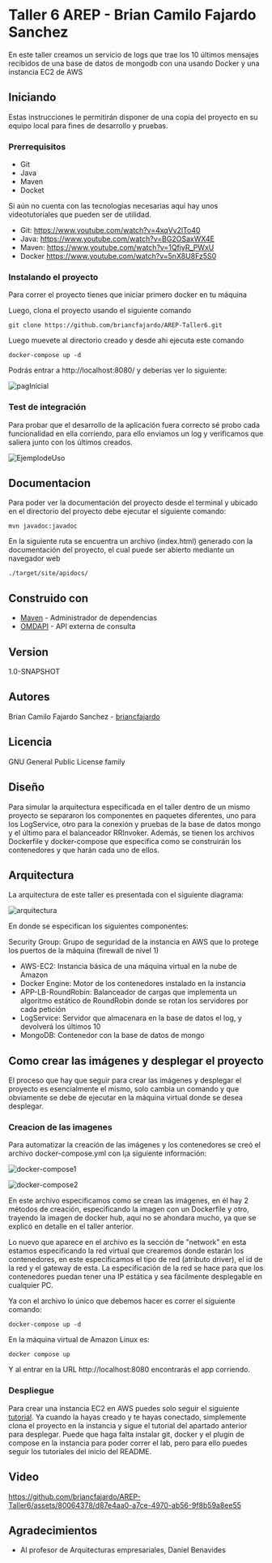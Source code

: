 # Taller 6 AREP - Brian Camilo Fajardo Sanchez

En este taller creamos un servicio de logs que trae los 10 últimos mensajes recibidos de una base de datos de mongodb
con una usando Docker y una instancia EC2 de AWS


## Iniciando

Estas instrucciones le permitirán disponer de una copia del proyecto en su equipo local para fines de desarrollo y pruebas.


### Prerrequisitos

* Git 
* Java
* Maven
* Docket

Si aún no cuenta con las tecnologías necesarias aquí hay unos videotutoriales que pueden ser de utilidad.

* Git: https://www.youtube.com/watch?v=4xqVv2lTo40
* Java: https://www.youtube.com/watch?v=BG2OSaxWX4E
* Maven: https://www.youtube.com/watch?v=1QfiyR_PWxU
* Docker https://www.youtube.com/watch?v=5nX8U8Fz5S0

### Instalando el proyecto

Para correr el proyecto tienes que iniciar primero docker en tu máquina

Luego, clona el proyecto usando el siguiente comando

```
git clone https://github.com/briancfajardo/AREP-Taller6.git
```

Luego muevete al directorio creado y desde ahi ejecuta este comando

```
docker-compose up -d
```
Podrás entrar a http://localhost:8080/ y deberías ver lo siguiente:

![pagInicial](https://github.com/briancfajardo/AREP-Taller6/assets/80064378/c94489e7-6bd4-42d7-80ce-41d34c1ec3ec)

### Test de integración

Para probar que el desarrollo de la aplicación fuera correcto sé probo cada funcionalidad en ella corriendo, para ello 
enviamos un log y verificamos que saliera junto con los últimos creados.

![EjemplodeUso](https://github.com/briancfajardo/AREP-Taller6/assets/80064378/5f332551-de53-4b22-8072-2ce3786935bf)


## Documentacion

Para poder ver la documentación del proyecto desde el terminal y ubicado en el directorio del proyecto debe ejecutar el 
siguiente comando:

```
mvn javadoc:javadoc
```

En la siguiente ruta se encuentra un archivo (index.html) generado con la documentación del proyecto, el cual puede ser 
abierto mediante un navegador web 

```
./target/site/apidocs/
```

## Construido con

* [Maven](https://maven.apache.org/) - Administrador de dependencias
* [OMDAPI](https://www.omdbapi.com) - API externa de consulta

## Version

1.0-SNAPSHOT

## Autores

Brian Camilo Fajardo Sanchez - [briancfajardo](https://github.com/briancfajardo)

## Licencia

GNU General Public License family

## Diseño

Para simular la arquitectura especificada en el taller dentro de un mismo proyecto se separaron los componentes en paquetes
diferentes, uno para los LogService, otro para la conexión y pruebas de la base de datos mongo y el último para el balanceador 
RRInvoker. Además, se tienen los archivos Dockerfile y docker-compose que especifica como se construirán los contenedores 
y que harán cada uno de ellos.

## Arquitectura

La arquitectura de este taller es presentada con el siguiente diagrama:

![arquitectura](https://github.com/briancfajardo/AREP-Taller6/assets/80064378/e58e18bb-79aa-4286-b4d2-69d17a13ddda)


En donde se especifican los siguientes componentes:

Security Group: Grupo de seguridad de la instancia en AWS que lo protege los puertos de la máquina (firewall de nivel 1) 
- AWS-EC2: Instancia básica de una máquina virtual en la nube de Amazon 
- Docker Engine: Motor de los contenedores instalado en la instancia 
- APP-LB-RoundRobin: Balanceador de cargas que implementa un algoritmo estático de RoundRobin donde se rotan los servidores 
por cada petición 
- LogService: Servidor que almacenara en la base de datos el log, y devolverá los últimos 10 
- MongoDB: Contenedor con la base de datos de mongo


## Como crear las imágenes y desplegar el proyecto

El proceso que hay que seguir para crear las imágenes y desplegar el proyecto es esencialmente el mismo, solo cambia un 
comando y que obviamente se debe de ejecutar en la máquina virtual donde se desea desplegar.

### Creacion de las imagenes

Para automatizar la creación de las imágenes y los contenedores se creó el archivo docker-compose.yml con l¡a siguiente 
información:

![docker-compose1](https://github.com/briancfajardo/AREP-Taller6/assets/80064378/bf9a300f-30ed-4549-b856-bfbc3370ff90)

![docker-compose2](https://github.com/briancfajardo/AREP-Taller6/assets/80064378/972075a0-c22d-4885-a9b8-0ef03be06d7d)


En este archivo especificamos como se crean las imágenes, en él hay 2 métodos de creación, especificando la imagen con un 
Dockerfile y otro, trayendo la imagen de docker hub, aquí no se ahondara mucho, ya que se explicó en detalle en el taller anterior.

Lo nuevo que aparece en el archivo es la sección de "network" en esta estamos especificando la red virtual que crearemos 
donde estarán los contenedores, en este especificamos el tipo de red (atributo driver), el id de la red y el gateway de esta. 
La especificación de la red se hace para que los contenedores puedan tener una IP estática y sea fácilmente desplegable en cualquier PC.

Ya con el archivo lo único que debemos hacer es correr el siguiente comando:

```
docker-compose up -d
```

En la máquina virtual de Amazon Linux es:

```
docker compose up
```

Y al entrar en la URL http://localhost:8080 encontrarás el app corriendo.

### Despliegue

Para crear una instancia EC2 en AWS puedes solo seguir el siguiente [tutorial](https://docs.aws.amazon.com/AWSEC2/latest/UserGuide/EC2_GetStarted.html). 
Ya cuando la hayas creado y te hayas conectado, simplemente clona el proyecto en la instancia y sigue el tutorial del 
apartado anterior para desplegar. Puede que haga falta instalar git, docker y el plugin de compose en la instancia para 
poder correr el lab, pero para ello puedes seguir los tutoriales del inicio del README.

## Video

https://github.com/briancfajardo/AREP-Taller6/assets/80064378/d87e4aa0-a7ce-4970-ab56-9f8b59a8ee55

## Agradecimientos

* Al profesor de Arquitecturas empresariales, Daniel Benavides
